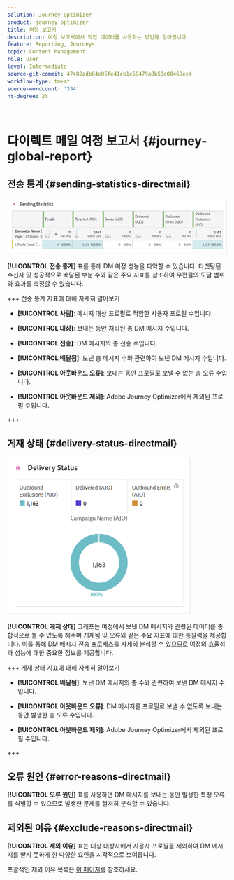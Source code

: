 ```yaml
---
solution: Journey Optimizer
product: journey optimizer
title: 여정 보고서
description: 여정 보고서에서 직접 데이터를 사용하는 방법을 알아봅니다
feature: Reporting, Journeys
topic: Content Management
role: User
level: Intermediate
source-git-commit: 47482adb84e05fe41eb1c50479a8b50e00469ec4
workflow-type: tm+mt
source-wordcount: '334'
ht-degree: 2%

---
```


# 다이렉트 메일 여정 보고서 {#journey-global-report}

## 전송 통계 {#sending-statistics-directmail}

![](assets/cja-direct-sending-stat.png)

**[!UICONTROL 전송 통계]** 표를 통해 DM 여정 성능을 파악할 수 있습니다. 타겟팅된 수신자 및 성공적으로 배달된 부분 수와 같은 주요 지표를 참조하여 우편물의 도달 범위와 효과를 측정할 수 있습니다.

+++ 전송 통계 지표에 대해 자세히 알아보기

* **[!UICONTROL 사람]**: 메시지 대상 프로필로 적합한 사용자 프로필 수입니다.

* **[!UICONTROL 대상]**: 보내는 동안 처리된 총 DM 메시지 수입니다.

* **[!UICONTROL 전송]**: DM 메시지의 총 전송 수입니다.

* **[!UICONTROL 배달됨]**: 보낸 총 메시지 수와 관련하여 보낸 DM 메시지 수입니다.

* **[!UICONTROL 아웃바운드 오류]**: 보내는 동안 프로필로 보낼 수 없는 총 오류 수입니다.

* **[!UICONTROL 아웃바운드 제외]**: Adobe Journey Optimizer에서 제외된 프로필 수입니다.

+++

## 게재 상태 {#delivery-status-directmail}

![](assets/cja-direct-delivery-status.png)

**[!UICONTROL 게재 상태]** 그래프는 여정에서 보낸 DM 메시지와 관련된 데이터를 종합적으로 볼 수 있도록 해주며 게재됨 및 오류와 같은 주요 지표에 대한 통찰력을 제공합니다. 이를 통해 DM 메시지 전송 프로세스를 자세히 분석할 수 있으므로 여정의 효율성과 성능에 대한 중요한 정보를 제공합니다.

+++ 게재 상태 지표에 대해 자세히 알아보기

* **[!UICONTROL 배달됨]**: 보낸 DM 메시지의 총 수와 관련하여 보낸 DM 메시지 수입니다.

* **[!UICONTROL 아웃바운드 오류]**: DM 메시지를 프로필로 보낼 수 없도록 보내는 동안 발생한 총 오류 수입니다.

* **[!UICONTROL 아웃바운드 제외]**: Adobe Journey Optimizer에서 제외된 프로필 수입니다.

+++

## 오류 원인 {#error-reasons-directmail}

**[!UICONTROL 오류 원인]** 표를 사용하면 DM 메시지를 보내는 동안 발생한 특정 오류를 식별할 수 있으므로 발생한 문제를 철저히 분석할 수 있습니다.

## 제외된 이유 {#exclude-reasons-directmail}

[](assets/cja-direct-excluded.png)

**[!UICONTROL 제외 이유]** 표는 대상 대상자에서 사용자 프로필을 제외하여 DM 메시지를 받지 못하게 한 다양한 요인을 시각적으로 보여줍니다.

포괄적인 제외 이유 목록은 [이 페이지](exclusion-list.md)를 참조하세요.
